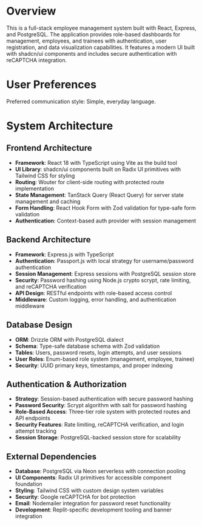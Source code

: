 # Overview

This is a full-stack employee management system built with React, Express, and PostgreSQL. The application provides role-based dashboards for management, employees, and trainees with authentication, user registration, and data visualization capabilities. It features a modern UI built with shadcn/ui components and includes secure authentication with reCAPTCHA integration.

# User Preferences

Preferred communication style: Simple, everyday language.

# System Architecture

## Frontend Architecture
- **Framework**: React 18 with TypeScript using Vite as the build tool
- **UI Library**: shadcn/ui components built on Radix UI primitives with Tailwind CSS for styling
- **Routing**: Wouter for client-side routing with protected route implementation
- **State Management**: TanStack Query (React Query) for server state management and caching
- **Form Handling**: React Hook Form with Zod validation for type-safe form validation
- **Authentication**: Context-based auth provider with session management

## Backend Architecture
- **Framework**: Express.js with TypeScript
- **Authentication**: Passport.js with local strategy for username/password authentication
- **Session Management**: Express sessions with PostgreSQL session store
- **Security**: Password hashing using Node.js crypto scrypt, rate limiting, and reCAPTCHA verification
- **API Design**: RESTful endpoints with role-based access control
- **Middleware**: Custom logging, error handling, and authentication middleware

## Database Design
- **ORM**: Drizzle ORM with PostgreSQL dialect
- **Schema**: Type-safe database schema with Zod validation
- **Tables**: Users, password resets, login attempts, and user sessions
- **User Roles**: Enum-based role system (management, employee, trainee)
- **Security**: UUID primary keys, timestamps, and proper indexing

## Authentication & Authorization
- **Strategy**: Session-based authentication with secure password hashing
- **Password Security**: Scrypt algorithm with salt for password hashing
- **Role-Based Access**: Three-tier role system with protected routes and API endpoints
- **Security Features**: Rate limiting, reCAPTCHA verification, and login attempt tracking
- **Session Storage**: PostgreSQL-backed session store for scalability

## External Dependencies

- **Database**: PostgreSQL via Neon serverless with connection pooling
- **UI Components**: Radix UI primitives for accessible component foundation
- **Styling**: Tailwind CSS with custom design system variables
- **Security**: Google reCAPTCHA for bot protection
- **Email**: Nodemailer integration for password reset functionality
- **Development**: Replit-specific development tooling and banner integration